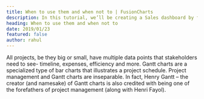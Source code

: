 ```yaml
---
title: When to use them and when not to | FusionCharts
description: In this tutorial, we’ll be creating a Sales dashboard by fetching data using Google Sheets API.
heading: When to use them and when not to
date: 2019/01/23
featured: false
author: rahul
---
```


All projects, be they big or small, have multiple data points that stakeholders need to see- timeline, expenses, efficiency and more. Gantt charts are a specialized type of bar charts that illustrates a project schedule. Project management and Gantt charts are inseparable. In fact, Henry Gantt – the creator (and namesake) of Gantt charts is also credited with being one of the forefathers of project management (along with Henri Fayol).
